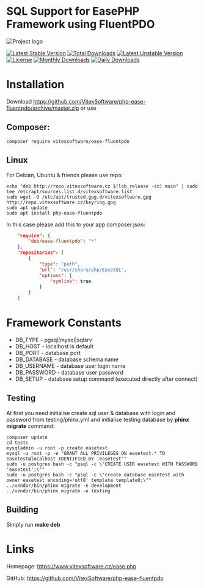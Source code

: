 SQL Support for EasePHP Framework using FluentPDO
=================================================

![Project logo](php-ease-fluneetpdo.svg?raw=true)

[![Latest Stable Version](https://poser.pugx.org/vitexsoftware/ease-fluentpdo/version)](https://packagist.org/packages/vitexsoftware/ease-fluentpdo)
[![Total Downloads](https://poser.pugx.org/vitexsoftware/ease-fluentpdo/downloads)](https://packagist.org/packages/vitexsoftware/ease-fluentpdo)
[![Latest Unstable Version](https://poser.pugx.org/vitexsoftware/ease-fluentpdo/v/unstable)](//packagist.org/packages/vitexsoftware/ease-fluentpdo)
[![License](https://poser.pugx.org/vitexsoftware/ease-fluentpdo/license)](https://packagist.org/packages/vitexsoftware/ease-fluentpdo)
[![Monthly Downloads](https://poser.pugx.org/vitexsoftware/ease-fluentpdo/d/monthly)](https://packagist.org/packages/vitexsoftware/ease-fluentpdo)
[![Daily Downloads](https://poser.pugx.org/vitexsoftware/ease-fluentpdo/d/daily)](https://packagist.org/packages/vitexsoftware/ease-fluentpdo)


Installation
============

Download https://github.com/VitexSoftware/php-ease-fluentpdo/archive/master.zip or use

Composer:
---------
    composer require vitexsoftware/ease-fluentpdo

Linux
-----

For Debian, Ubuntu & friends please use repo:

```
echo "deb http://repo.vitexsoftware.cz $(lsb_release -sc) main" | sudo tee /etc/apt/sources.list.d/vitexsoftware.list
sudo wget -O /etc/apt/trusted.gpg.d/vitexsoftware.gpg http://repo.vitexsoftware.cz/keyring.gpg
sudo apt update
sudo apt install php-ease-fluentpdo
```

In this case please add this to your app composer.json:

```json
    "require": {
        "deb/ease-fluentpdo": "*"
    },
    "repositories": [
        {
            "type": "path",
            "url": "/usr/share/php/EaseSQL",
            "options": {
                "symlink": true
            }
        }
    ]
```


Framework Constants
===================

  * DB_TYPE      - pgsql|mysql|sqlsrv
  * DB_HOST      - localhost is default 
  * DB_PORT      - database port 
  * DB_DATABASE  - database schema name
  * DB_USERNAME  - database user login name
  * DB_PASSWORD  - database user password
  * DB_SETUP     - database setup command (executed directly after connect)


Testing
-------

At first you need initialise create sql user & database with login and password 
from testing/phinx.yml and initialise testing database by **phinx migrate** 
command:

```
composer update
cd tests
mysqladmin -u root -p create easetest
mysql -u root -p -e "GRANT ALL PRIVILEGES ON easetest.* TO easetest@localhost IDENTIFIED BY 'easetest'"
sudo -u postgres bash -c "psql -c \"CREATE USER easetest WITH PASSWORD 'easetest';\""
sudo -u postgres bash -c "psql -c \"create database easetest with owner easetest encoding='utf8' template template0;\""
../vendor/bin/phinx migrate -e development 
../vendor/bin/phinx migrate -e testing  
```

Building
--------

Simply run **make deb**

Links
=====

Homepage: https://www.vitexsoftware.cz/ease.php

GitHub: https://github.com/VitexSoftware/php-ease-fluentpdo
